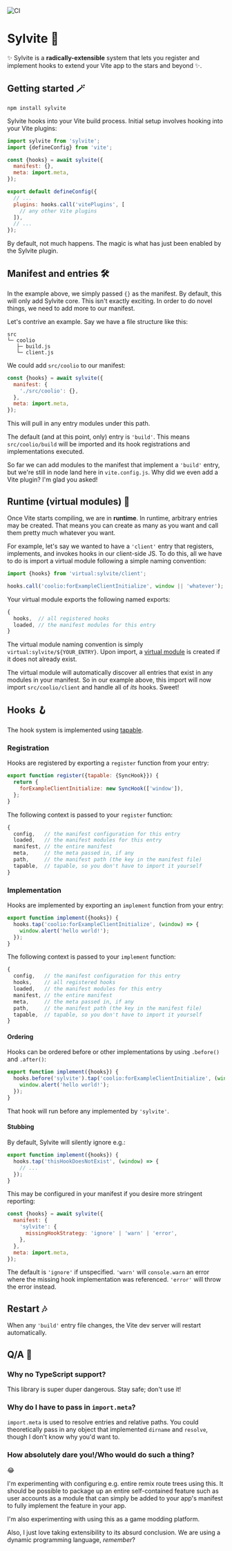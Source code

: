 ![CI](https://github.com/cha0s/sylvite/actions/workflows/ci.yml/badge.svg)

# Sylvite 🧩

✨ Sylvite is a **radically-extensible** system that lets you register and implement hooks
to extend your Vite app to the stars and beyond ✨.

## Getting started 🪄

```
npm install sylvite
```

Sylvite hooks into your Vite build process. Initial setup involves hooking into your Vite plugins:

```javascript
import sylvite from 'sylvite';
import {defineConfig} from 'vite';

const {hooks} = await sylvite({
  manifest: {},
  meta: import.meta,
});

export default defineConfig({
  // ...
  plugins: hooks.call('vitePlugins', [
    // any other Vite plugins
  ]),
  // ...
});

```

By default, not much happens. The magic is what has just been enabled by the Sylvite plugin.

## Manifest and entries 🛠️

In the example above, we simply passed `{}` as the manifest. By default, this will only add
Sylvite core. This isn't exactly exciting. In order to do novel things, we need to add more to
our manifest.

Let's contrive an example. Say we have a file structure like this:

```
src
└─ coolio
   ├─ build.js
   └─ client.js
```

We could add `src/coolio` to our manifest:

```javascript
const {hooks} = await sylvite({
  manifest: {
    './src/coolio': {},
  },
  meta: import.meta,
});
```

This will pull in any entry modules under this path.

The default (and at this point, only) entry is `'build'`. This means `src/coolio/build` will be
imported and its hook registrations and implementations executed.

So far we can add modules to the manifest that implement a `'build'` entry, but we're still in node
land here in `vite.config.js`. Why did we even add a Vite plugin? I'm glad you asked!

## Runtime (virtual modules) 🤩

Once Vite starts compiling, we are in **runtime**. In runtime, arbitrary entries may be created.
That means you can create as many as you want and call them pretty much whatever you want.

For example, let's say we wanted to have a `'client'` entry that registers, implements, and invokes
hooks in our client-side JS. To do this, all we have to do is import a virtual module following
a simple naming convention:

```javascript
import {hooks} from 'virtual:sylvite/client';

hooks.call('coolio:forExampleClientInitialize', window || 'whatever');
```

Your virtual module exports the following named exports:

```javascript
{
  hooks,  // all registered hooks
  loaded, // the manifest modules for this entry
}
```

The virtual module naming convention is simply `virtual:sylvite/${YOUR_ENTRY}`. Upon import, a
[virtual module](https://vite.dev/guide/api-plugin.html#virtual-modules-convention) is created if
it does not already exist.

The virtual module will automatically discover all entries that exist in any modules in your
manifest. So in our example above, this import will now import `src/coolio/client` and handle all
of *its* hooks. Sweet!

## Hooks 🪝

The hook system is implemented using [tapable](https://github.com/webpack/tapable).

### Registration

Hooks are registered by exporting a `register` function from your entry:

```javascript
export function register({tapable: {SyncHook}}) {
  return {
    forExampleClientInitialize: new SyncHook(['window']),
  };
}
```

The following context is passed to your `register` function:

```javascript
{
  config,   // the manifest configuration for this entry
  loaded,   // the manifest modules for this entry
  manifest, // the entire manifest
  meta,     // the meta passed in, if any
  path,     // the manifest path (the key in the manifest file)
  tapable,  // tapable, so you don't have to import it yourself
}
```

### Implementation

Hooks are implemented by exporting an `implement` function from your entry:

```javascript
export function implement({hooks}) {
  hooks.tap('coolio:forExampleClientInitialize', (window) => {
    window.alert('hello world!');
  });
}
```

The following context is passed to your `implement` function:

```javascript
{
  config,   // the manifest configuration for this entry
  hooks,    // all registered hooks
  loaded,   // the manifest modules for this entry
  manifest, // the entire manifest
  meta,     // the meta passed in, if any
  path,     // the manifest path (the key in the manifest file)
  tapable,  // tapable, so you don't have to import it yourself
}
```

#### Ordering

Hooks can be ordered before or other implementations by using `.before()` and `.after()`:

```javascript
export function implement({hooks}) {
  hooks.before('sylvite').tap('coolio:forExampleClientInitialize', (window) => {
    window.alert('hello world!');
  });
}
```

That hook will run before any implemented by `'sylvite'`.

#### Stubbing

By default, Sylvite will silently ignore e.g.:

```javascript
export function implement({hooks}) {
  hooks.tap('thisHookDoesNotExist', (window) => {
    // ...
  });
}
```

This may be configured in your manifest if you desire more stringent reporting:

```javascript
const {hooks} = await sylvite({
  manifest: {
    'sylvite': {
      missingHookStrategy: 'ignore' | 'warn' | 'error',
    },
  },
  meta: import.meta,
});
```

The default is `'ignore'` if unspecified. `'warn'` will `console.warn` an error where
the missing hook implementation was referenced. `'error'` will throw the error instead.

## Restart 🎶

When any `'build'` entry file changes, the Vite dev server will restart automatically.

## Q/A 💬

### Why no TypeScript support?

This library is super duper dangerous. Stay safe; don't use it!

### Why do I have to pass in `import.meta`?

`import.meta` is used to resolve entries and relative paths. You could theoretically pass in any
object that implemented `dirname` and `resolve`, though I don't know why you'd want to.

### How absolutely dare you!/Who would do such a thing?

😂

I'm experimenting with configuring e.g. entire remix route trees using this. It should be possible
to package up an entire self-contained feature such as user accounts as a module that can simply be
added to your app's manifest to fully implement the feature in your app.

I'm also experimenting with using this as a game modding platform.

Also, I just love taking extensibility to its absurd conclusion. We are using a dynamic
programming language, *remember*?
